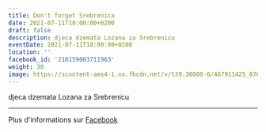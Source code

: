 ```yaml
---
title: Don't forget Srebrenica
date: 2021-07-11T18:00:00+0200
draft: false
description: djeca dzemata Lozana za Srebrenicu
eventDate: 2021-07-11T18:00:00+0200
location: ''
facebook_id: '216159003711963'
weight: 30
image: https://scontent-ams4-1.xx.fbcdn.net/v/t39.30808-6/467911425_8702124949883247_8451066247417132989_n.jpg?_nc_cat=103&ccb=1-7&_nc_sid=9e60e4&_nc_ohc=LlcqVOHZhykQ7kNvwGcwZTz&_nc_oc=AdmKWdoQa2hkYWEbnxbt8sgEktnGtteHXnJgaXEKdQq-7EaWdTKsI699kO-R2P188i0&_nc_zt=23&_nc_ht=scontent-ams4-1.xx&edm=ABTKTjYEAAAA&_nc_gid=nHiHhQlLHfIjxjDvyCCJkw&oh=00_AfPc8gUdG9slO8Jbklw8_C140VldjH3Z2Cd5t6bjG2w0WA&oe=68499959
---
```


djeca dzemata Lozana za Srebrenicu

---

Plus d'informations sur [Facebook](https://facebook.com/events/216159003711963)